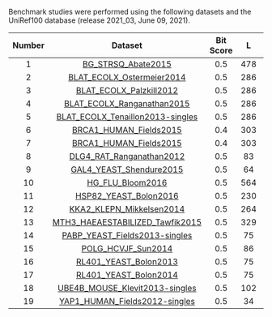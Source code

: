 Benchmark studies were performed using the following datasets and the UniRef100 database (release 2021_03, June 09, 2021).

| Number | Dataset | Bit Score |  L  | incT | fitnessColumn | Offset |
| :----: | :-----: | :-------: | :-: | :--: | :-----------: | :----: |
| 1 | [BG_STRSQ_Abate2015](https://doi.org/10.1073/pnas.1422285112) | 0.5 | 478 | 239.0 | enrichment | 2 |
| 2 | [BLAT_ECOLX_Ostermeier2014](https://doi.org/10.1093/molbev/msu081) | 0.5 | 286 | 143.0 | linear | 1 |
| 3 | [BLAT_ECOLX_Palzkill2012](https://doi.org/10.1016/j.jmb.2012.09.014) | 0.5 | 286 | 143.0 | ddG_stat | 1 |
| 4 | [BLAT_ECOLX_Ranganathan2015](https://doi.org/10.1016/j.cell.2015.01.035) | 0.5 | 286 | 143.0 | 1500 | 1 |
| 5 | [BLAT_ECOLX_Tenaillon2013-singles](https://doi.org/10.1073/pnas.1215206110) | 0.5 | 286 | 143.0 | MIC_score | 1 |
| 6 | [BRCA1_HUMAN_Fields2015](https://doi.org/10.1534/genetics.115.175802) | 0.4 | 303 | 121.2 | e3 | 2 |
| 7 | [BRCA1_HUMAN_Fields2015](https://doi.org/10.1534/genetics.115.175802) | 0.4 | 303 | 121.2 | y2h | 2 |
| 8 | [DLG4_RAT_Ranganathan2012](https://doi.org/10.1038/nature11500) | 0.5 | 83 | 41.5 | CRIPT | 311 |
| 9 | [GAL4_YEAST_Shendure2015](https://doi.org/10.1038/nmeth.3223) | 0.5 | 64 | 32.0 | SEL_C_40h | 2 |
| 10 | [HG_FLU_Bloom2016](https://doi.org/10.3390/v8060155) | 0.5 | 564 | 282.0 | transformed_pref | 2 |
| 11 | [HSP82_YEAST_Bolon2016](https://doi.org/10.1016/j.celrep.2016.03.046) | 0.5 | 230 | 115.0 | selection_coefficient | 2 |
| 12 | [KKA2_KLEPN_Mikkelsen2014](https://doi.org/10.1093/nar/gku511) | 0.5 | 264 | 132.0 | Kan18_avg | 1 |
| 13 | [MTH3_HAEAESTABILIZED_Tawfik2015](https://doi.org/10.1371/journal.pcbi.1004421) | 0.5 | 329 | 164.5 | Wrel_G17 | 2 |
| 14 | [PABP_YEAST_Fields2013-singles](https://doi.org/10.1261/rna.040709.113) | 0.5 | 75 | 37.5 | linear | 126 |
| 15 | [POLG_HCVJF_Sun2014](https://doi.org/10.1371/journal.ppat.1004064) | 0.5 | 86 | 43.0 | fitness | 1994 |
| 16 | [RL401_YEAST_Bolon2013](https://doi.org/10.1016/j.jmb.2013.01.032) | 0.5 | 75 | 37.5 | selection_coefficient | 2 |
| 17 | [RL401_YEAST_Bolon2014](https://doi.org/10.1016/j.jmb.2014.05.019) | 0.5 | 75 | 37.5 | react_rel | 2 |
| 18 | [UBE4B_MOUSE_Klevit2013-singles](https://doi.org/10.1073/pnas.1303309110) | 0.5 | 102 | 51.0 | nscor_log2_ratio | 1072 |
| 19 | [YAP1_HUMAN_Fields2012-singles](https://doi.org/10.1073/pnas.1209751109) | 0.5 | 34 | 17.0 | linear | 170 |
